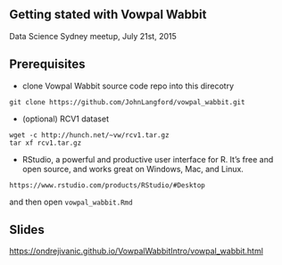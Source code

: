 ## Getting stated with Vowpal Wabbit

Data Science Sydney meetup, July 21st, 2015

## Prerequisites

- clone Vowpal Wabbit source code repo into this direcotry

```
git clone https://github.com/JohnLangford/vowpal_wabbit.git
```

- (optional) RCV1 dataset

```
wget -c http://hunch.net/~vw/rcv1.tar.gz
tar xf rcv1.tar.gz
```
- RStudio, a powerful and productive user interface for R. It’s free and open source, and works great on Windows, Mac, and Linux.

```
https://www.rstudio.com/products/RStudio/#Desktop
```

and then open ```vowpal_wabbit.Rmd```

## Slides

https://ondrejivanic.github.io/VowpalWabbitIntro/vowpal_wabbit.html
